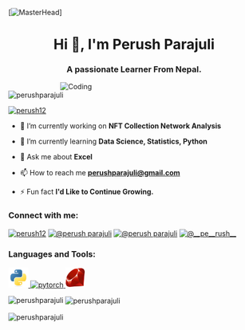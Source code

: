 [![MasterHead](https://external-content.duckduckgo.com/iu/?u=https%3A%2F%2Fmir-s3-cdn-cf.behance.net%2Fproject_modules%2F1400_opt_1%2F6c0f9b95746151.5e9ecde69599e.gif&f=1&nofb=1&ipt=2ef42c9e3a39ccaf5846dd53ae54b201845af1767ea8ef3b4624ca487c2287c4&ipo=images)]
<h1 align="center">Hi 👋, I'm Perush Parajuli</h1>
<h3 align="center">A passionate Learner From Nepal.</h3>
<img align="right" alt="Coding" width="400" src="https://external-content.duckduckgo.com/iu/?u=https%3A%2F%2Fthumbs.gfycat.com%2FDistantSoggyAlbacoretuna-size_restricted.gif&f=1&nofb=1&ipt=26bafefb5a1807a9038a686e85e36589e1faf0a1625de51a235214f04b6e8b70&ipo=images">

<p align="left"> <img src="https://komarev.com/ghpvc/?username=perushparajuli&label=Profile%20views&color=0e75b6&style=flat" alt="perushparajuli" /> </p>

<p align="left"> <a href="https://twitter.com/perush12" target="blank"><img src="https://img.shields.io/twitter/follow/perush12?logo=twitter&style=for-the-badge" alt="perush12" /></a> </p>

- 🔭 I’m currently working on **NFT Collection Network Analysis**

- 🌱 I’m currently learning **Data Science, Statistics, Python**

- 💬 Ask me about **Excel**

- 📫 How to reach me **perushparajuli@gmail.com**

- ⚡ Fun fact **I'd Like to Continue Growing.**

<h3 align="left">Connect with me:</h3>
<p align="left">
<a href="https://twitter.com/perush12" target="blank"><img align="center" src="https://raw.githubusercontent.com/rahuldkjain/github-profile-readme-generator/master/src/images/icons/Social/twitter.svg" alt="perush12" height="30" width="40" /></a>
<a href="https://linkedin.com/in/@perush parajuli" target="blank"><img align="center" src="https://raw.githubusercontent.com/rahuldkjain/github-profile-readme-generator/master/src/images/icons/Social/linked-in-alt.svg" alt="@perush parajuli" height="30" width="40" /></a>
<a href="https://fb.com/@perush parajuli" target="blank"><img align="center" src="https://raw.githubusercontent.com/rahuldkjain/github-profile-readme-generator/master/src/images/icons/Social/facebook.svg" alt="@perush parajuli" height="30" width="40" /></a>
<a href="https://instagram.com/@__pe__rush__" target="blank"><img align="center" src="https://raw.githubusercontent.com/rahuldkjain/github-profile-readme-generator/master/src/images/icons/Social/instagram.svg" alt="@__pe__rush__" height="30" width="40" /></a>
</p>

<h3 align="left">Languages and Tools:</h3>
<p align="left"> <a href="https://www.python.org" target="_blank" rel="noreferrer"> <img src="https://raw.githubusercontent.com/devicons/devicon/master/icons/python/python-original.svg" alt="python" width="40" height="40"/> </a> <a href="https://pytorch.org/" target="_blank" rel="noreferrer"> <img src="https://www.vectorlogo.zone/logos/pytorch/pytorch-icon.svg" alt="pytorch" width="40" height="40"/> </a> <a href="https://www.ruby-lang.org/en/" target="_blank" rel="noreferrer"> <img src="https://raw.githubusercontent.com/devicons/devicon/master/icons/ruby/ruby-original.svg" alt="ruby" width="40" height="40"/> </a> </p>

<p><img align="left" src="https://github-readme-stats.vercel.app/api/top-langs?username=perushparajuli&show_icons=true&locale=en&layout=compact" alt="perushparajuli" /></p>

<p>&nbsp;<img align="center" src="https://github-readme-stats.vercel.app/api?username=perushparajuli&show_icons=true&locale=en" alt="perushparajuli" /></p>

<p><img align="center" src="https://github-readme-streak-stats.herokuapp.com/?user=perushparajuli&" alt="perushparajuli" /></p>
